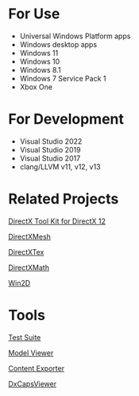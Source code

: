 # For Use
* Universal Windows Platform apps
* Windows desktop apps
* Windows 11
* Windows 10
* Windows 8.1
* Windows 7 Service Pack 1
* Xbox One

# For Development
* Visual Studio 2022
* Visual Studio 2019
* Visual Studio 2017
* clang/LLVM v11, v12, v13

# Related Projects

[DirectX Tool Kit for DirectX 12](https://github.com/Microsoft/DirectXTK12)

[DirectXMesh](https://github.com/Microsoft/DirectXMesh)

[DirectXTex](https://github.com/Microsoft/DirectXTex)

[DirectXMath](https://github.com/Microsoft/DirectXMath)

[Win2D](https://github.com/Microsoft/Win2D)

# Tools

[Test Suite](https://github.com/walbourn/directxtktest/wiki)

[Model Viewer](https://github.com/walbourn/directxtkmodelviewer)

[Content Exporter](https://github.com/walbourn/contentexporter)

[DxCapsViewer](https://github.com/microsoft/DxCapsViewer)

